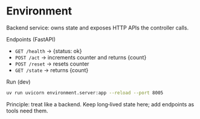 # Environment

Backend service: owns state and exposes HTTP APIs the controller calls.

Endpoints (FastAPI)
- `GET /health` → {status: ok}
- `POST /act` → increments counter and returns {count}
- `POST /reset` → resets counter
- `GET /state` → returns {count}

Run (dev)
```bash
uv run uvicorn environment.server:app --reload --port 8005
```

Principle: treat like a backend. Keep long‑lived state here; add endpoints as tools need them.
